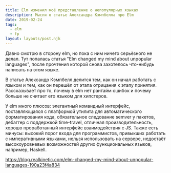 ```yaml
---
title: Elm изменил моё представление о непопулярных языках
description: Мысли о статье Александра Кэмпбелла про Elm
date: 2019-02-24
tags:
  - elm
  - fp
layout: layouts/post.njk
---
```

Давно смотрю в сторону elm, но пока с ним ничего серьёзного не делал. Тут попалась статья "Elm changed my mind about unpopular languages", после прочтения которой снова захотелось что-нибудь написать на этом языке.

В статье Александр Кэмпбелл делится тем, как он начал работать с языком и тем, как он перешёл от этапа отрицания к этапу принятия. Рассказывает про то, почему в elm нет рантайм ошибок и почему больше не считает его языком для хипстеров.

У elm много плюсов: элегантный командный интерфейс, поставляющаяся с платформой утилита для автоматического форматирования кода, обязательное следование semver у пакетов, дебаггер с поддержкой time-travel, отличная производительность, хорошо проработанный интерфейс взаимодействия с JS. Также есть минусы: высокий порог входа для программистов, привыкших работать с императивными языками, нельзя использовать на сервере, недостаёт высокоуровневых возможностей других функциональных языков, например, Haskell.

https://blog.realkinetic.com/elm-changed-my-mind-about-unpopular-languages-190a23f4a834 
